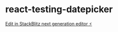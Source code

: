 # react-testing-datepicker

[Edit in StackBlitz next generation editor ⚡️](https://stackblitz.com/~/github.com/thesimranjeet/react-testing-datepicker)